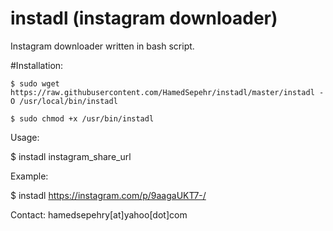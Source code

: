 # instadl (instagram downloader)
Instagram downloader written in bash script.


#Installation:
```
$ sudo wget https://raw.githubusercontent.com/HamedSepehr/instadl/master/instadl -O /usr/local/bin/instadl

$ sudo chmod +x /usr/bin/instadl
```


Usage:

$ instadl instagram_share_url

Example:

$ instadl https://instagram.com/p/9aagaUKT7-/

Contact: hamedsepehry[at]yahoo[dot]com
